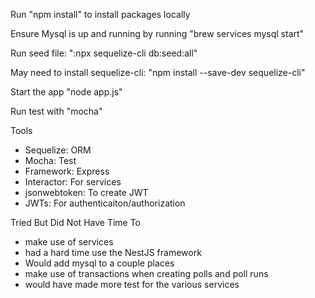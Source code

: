 Run "npm install" to install packages locally

Ensure Mysql is up and running by running "brew services mysql start"

Run seed file: ":npx sequelize-cli db:seed:all"

May need to install sequelize-cli: "npm install --save-dev sequelize-cli"

Start the app "node app.js"

Run test with "mocha"


Tools
- Sequelize: ORM
- Mocha: Test
- Framework: Express
- Interactor: For services
- jsonwebtoken: To create JWT
- JWTs: For authenticaiton/authorization


Tried But Did Not Have Time To
- make use of services
- had a hard time use the NestJS framework
- Would add mysql to a couple places
- make use of transactions when creating polls and poll runs
- would have made more test for the various services

